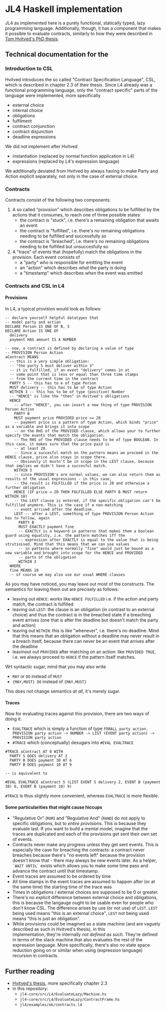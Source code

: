 # JL4 Haskell implementation 

JL4 as implemented here is a purely functional, statically typed, lazy programming language. Additionally, though, it has a
component that makes it possible to evaluate contracts, similarly to how they were described in [Tom Hvitved's PhD thesis](https://di.ku.dk/english/research/phd/phd-theses/2011/hvitved12phd.pdf). 

## Technical documentation for the 

### Introduction to CSL

Hvitved introduces the so called "Contract Specification Language", CSL, which is described in chapter 2.3 of their thesis.
Since L4 already was a functional programming language, only the "contract specific" parts of the language were implemented,
more specifically 
- external choice 
- internal choice
- obligations
- fulfilment 
- contract conjunction
- contract disjunction
- deadline expressions

We did not implement after Hvitved
- instantiation (replaced by normal function application in L4)
- expressions (replaced by L4's expression language)

We additionally deviated from Hvitved by always having to make Party and Action explicit separately, not only in the case of 
external choice.

### Contracts

Contracts consist of the following two components: 

1. A so called "provision" which describes obligations to be fulfilled by the actions that it consumes, to reach
   one of three possible states: 
   - the contract is "stuck", i.e. there's a remaining obligation that awaits an event
   - the contract is "fulfilled", i.e. there's no remaining obligations needing to be fulfilled and successfully so
   - the contract is "breached", i.e. there's no remaining obligations needing to be fulfilled but unsuccesfully so 
2. A "trace" of events that (hopefully) match the obligations in the provision. Each event consists of
   - a "party" *who* is responsible for emitting the event
   - an "action" which describes *what* the party is doing
   - a "timestamp" which describes *when* the event was emitted

### Contracts and CSL in L4

#### Provisions

In L4, a typical provision would look as follows: 

```
-- declare yourself helpful datatypes that 
-- model party and action
DECLARE Person IS ONE OF B, S
DECLARE Action IS ONE OF 
  delivery 
  payment HAS amount IS A NUMBER

-- now, a contract is defined by declaring a value of type 
-- PROVISION Person Action
aContract MEANS 
  -- this is a very simple obligation: 
  -- "the party S must deliver within 3"
  -- it is fulfilled, if an event "delivery" comes in at 
  -- some point that is less or equal than three time stamps 
  -- from the current time in the contract
  PARTY S -- this has to e of type Person
  MUST delivery -- this has to be of type Action
  WITHIN 3 -- this has to be of type (positive) Number
  -- "HENCE" is like the "then" in Hvitved's obligations
  HENCE
    -- after "HENCE", you can insert a new thing of type PROVISION Person Action
    PARTY B
    MUST payment price PROVIDED price >= 20 
    -- payment price is a pattern of type Action, which binds "price" as a variable and brings it into scope 
    -- on the RHS of the PROVIDED clause, which allows your to further specify the events that match the obligation.
    -- The RHS of the PROVIDED clause needs to be of type BOOLEAN. In this case, it makes sure that the price paid is 
    -- at least 20. 
    -- Since a succesful match on the pattern means we proceed in the HENCE clause, price also stays in scope there.
    -- Obviously it mustn't be in scope in the LEST clause, because that implies we didn't have a succesful match.
    WITHIN 3
    -- since PROVISION's are normal values, we can also return them as results of the usual expressions - in this case, 
    -- the result is FULFILLED if the price is 20 and otherwise a further obligation
    HENCE (IF price = 20 THEN FULFILLED ELSE PARTY B MUST return WITHIN 10)
    -- the LEST clause is entered, if the specific obligation can't be fulfilled anymore. This is the case if a non-matching
    -- event arrived after the deadline.
    LEST -- after a LEST, something of type PROVISION Person Action has to follow, again
      PARTY B
      MUST EXACTLY payment fine 
      -- EXACTLY is a keyword in patterns that makes them a boolean guard using equality, i.e. the pattern matches iff the 
      -- expression after EXACTLY is equal to the value that is being strutinised. Mind that this means that we can use values
      -- in patterns where normally "fine" would just be bound as a new variable and brought into scope for the HENCE and PROVIDED
      -- parts of the obligation
      WITHIN 3
  WHERE
  fine MEANS 10
  -- of course we may also use our usual WHERE clauses
```

As you may have noticed, you may leave out most of the constructs. The semantics for leaving them out are precisely as follows: 
- leaving out `HENCE`: works like `HENCE FULFILLED` i.e. if the action and party match, the contract is fulfilled
- leaving out `LEST`: the clause is an obligation (in contrast to an external choice) and thus the contract is in the breached state
  if a breaching event arrives (one that is after the deadline but doesn't match the party and action)
- leaving out `WITHIN`: this is like "whenever", i.e. there's no deadline. Mind that this means that an obligation without a deadline 
  may never result in a breach itself, because there can never be an event that arrives after the deadline
- leavinout out `PROVIDED` after matching on an action: like `PROVIDED TRUE`, i.e. we always proceed to `HENCE` if the pattern 
  itself matches.

Wrt syntactic sugar, mind that you may also write 
- `MAY` or `DO` instead of `MUST`
- `{MAY,MUST} DO` instead of `{MAY,MUST}`

This does not change semantics *at all*, it's merely sugar.

#### Traces

Now for evaluating traces against this provision, there are two ways of doing it: 

- `EVALTRACE` which is simply a function of type 
  `FORALL party action. PROVISION party action -> NUMBER -> LIST (EVENT party action) -> PROVISION party action`
- `#TRACE` which (conceptually) desugars into `#EVAL EVALTRACE`

```
#TRACE aContract AT 0 WITH
  PARTY S DOES delivery AT 2
  PARTY B DOES payment 30 AT 6
  PARTY B DOES payment 10 AT 9

-- is equivalent to

#EVAL EVALTRACE aContract 5 (LIST EVENT S delivery 2, EVENT B (payment 30) 6, EVENT B (payment 10) 9)
```

`#TRACE` is thus slightly more convenient, whereas `EVALTRACE` is more flexible.

#### Some particularities that might cause hiccups

- "Regulative Or" (`ROR`) and "Regulative And" (`RAND`) do not apply to specific obligations, but to *entire provisions*. 
  This is because they evaluate last. If you want to build a mental model, imagine that the traces are duplicated and 
  each of the provisions get sent their own set of events.
- Contracts never make any progress unless they get sent events. This is especially the case for breaching the contracts:
  a contract never breaches because there's "no events left" because the provision doesn't know that - there may always be 
  new events later. As a helper, `` `WAIT UNTIL` `` exists which allows you to make some time pass and advance the contract 
  until that timestamp.
- Event traces are assumed to be ordered by time
- All time stamps in the event traces are assumed to happen after (or at the same time) the starting time of the trace was
- Times in obligations / external choices are supposed to be 0 or greater.
- There's no *explicit* difference between external choice and obligations, this is because the langauge ought to be usable
  even for people who don't know CSL. The difference arises by use (or not use) of `LEST`. `LEST` being used means "this is an 
  external choice", `LEST` not being used means "this is just an obligation".
- While provisions could be imagined as a state machine (and are vaguely described as such in Hvitved's thesis), in this  
  implementation, they're internally *not defined as such*. They're defined in terms of the stack machine that also evaluates 
  the rest of the expression language. More specifically, there's also no state space reduction going on or similar when using
  (expression language) recursion in contracts.

## Further reading

- [Hvitved's thesis](https://di.ku.dk/english/research/phd/phd-theses/2011/hvitved12phd.pdf), more specifically chapter 2.3
- in this repository: 
  - `jl4-core/src/L4/EvaluateLazy/Machine.hs`
  - `jl4-core/src/L4/EvaluateLazy/ContractFrame.hs`
  - `jl4/examples/ok/contracts.l4`
